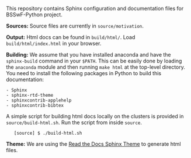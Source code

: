 This repository contains Sphinx configuration and documentation files for BSSwF-Python project.

**Sources:** Source files are currently in `source/motivation`.

**Output:** Html docs can be found in `build/html/`. Load `build/html/index.html` in your browser.

**Building:** We assume that you have installed anaconda and have the `sphinx-build` command in your `$PATH`. This can be easily done by loading the `anaconda` module and then running `make html` at the top-level directory. You need to install the following packages in Python to build this documentation:  

    - Sphinx  
    - sphinx-rtd-theme            
    - sphinxcontrib-applehelp     
    - sphinxcontrib-bibtex   
 

A simple script for building html docs locally on the clusters is provided in `source/build-html.sh`. Run the script from inside `source`.  

  ```
     [source] $ ./build-html.sh
  ```

**Theme:** We are using the [Read the Docs Sphinx Theme](https://sphinx-rtd-theme.readthedocs.io/en/stable/) to generate html files.
